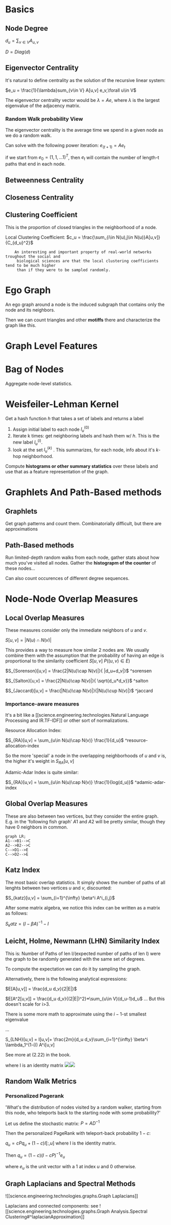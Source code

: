 

# Basics 

## Node Degree 

$d_u = \sum_{v\in V} A_{u,v}$

$D =Diag(d)$

## Eigenvector Centrality 

It's natural to define centrality as the solution of the recursive linear system:


$e_u = \frac{1}{\lambda}sum_{v\in V} A[u,v] e_v,\forall u\in V$

 The eigenvector centrality vector would be $\lambda  = A e$, where $\lambda$ is the largest eigenvalue of the adjacency matrix. 

### Random Walk probability View

 The eigenvector centrality is the average time we spend in a given node as we do a random walk.

Can solve with the following power iteration:
$e_(t+1) = A e_t$

if we start from $e_0 = (1,1,...1)^T$, then $e_{t}$ will contain the number of length-t paths that end in each node.

## Betweenness Centrality


## Closeness Centrality


## Clustering Coefficient
 This is the proportion of closed triangles in the neighborhood of a node.

Local Clustering Coefficient:
 $c_u  = \frac{\sum_{i\in N(u),j\in N(u)}A[u,v]}{C_{d_u}^2}$

```
    An interesting and important property of real-world networks troughout the social and
     biological sciences are that the local clustering coefficients tend to be much higher 
     than if they were to be sampled randomly.
```
# Ego Graph

An ego graph around a node is the induced subgraph that contains only the node and its neighbors.

Then we can count triangles and other __motiffs__ there and characterize the graph like this.


# Graph Level Features

# Bag of Nodes

Aggregate node-level statistics.


# Weisfeiler-Lehman Kernel

Get a hash function $h$ that takes a set of labels and returns a label
1. Assign initial label to each node $l_u^{(0)}$
2. Iterate k times:
   get neighboring labels and hash them w/ $h$. This is the new label $l_u^{(i)}$. 
3. look at the set ${l_u^{(k)}}$ . This summarizes, for each node, info about it's $k$-hop neighborhood.

Compute __histograms or other summary statistics__ over these labels and use that as a feature representation of the graph.

# Graphlets And Path-Based methods

## Graphlets 

Get graph patterns and count them. Combinatorially difficult, but there are approximations

## Path-Based methods

Run limited-depth random walks from each node, gather stats about how much you've visited all nodes. Gather the __histograpm of the counter__ of these nodes...

Can also count occurences of different degree sequences.


# Node-Node Overlap Measures
 

## Local Overlap Measures

These measures consider only the immediate neighbors of $u$ and $v$.

$S[u,v] = |N(u)\cap N(v)|$

This provides a way to measure how similar 2 nodes are. We usually combine them with the 
assumption that the probability of having an edge is proportional to the similarity coefficient $S[u,v]~ P((u,v)\in E)$


$S_{Sorenson}[u,v] = \frac{2|N(u)\cap N(v)|}{ |d_u+d_v|}$ ^sorensen

$S_{Salton}[u,v] = \frac{2|N(u)\cap N(v)|}{ \sqrt{d_u*d_v}}$ ^salton


$S_{Jaccard}[u,v] = \frac{|N(u)\cap N(v)|}{|N(u)\cup N(v)|}$ ^jaccard

### Importance-aware measures

It's a bit like a [[science.engineering.technologies.Natural Language Processing and IR.TF-IDF]] or other sort of normalizations.

Resource Allocation Index:


$S_{RA}[u,v] = \sum_{u\in N(u)\cap N(v)} \frac{1}{d_u}$  ^resource-allocation-index

So the more 'special' a node in the overlapping neighborhoods of $u$ and $v$ is, the higher it's weight in $S_{RA}[u,v]$


Adamic-Adar Index is quite similar:

$S_{RA}[u,v] = \sum_{u\in N(u)\cap N(v)} \frac{1}{log(d_u)}$ ^adamic-adar-index


## Global Overlap Measures

These are also between two vertices, but they consider the entire graph. E.g. in the 'following fish graph' $A1$ and $A2$ will be pretty similar, though they have $0$ neighbors in common.

```mermaid
graph LR;
A1-->B1-->C
A2-->B2-->C
C-->D1-->E
C-->D2-->E
```

## Katz Index

The most basic overlap statistics. 
It simply shows the number of paths of all lenghts between two vertices $u$ and $v$, discounted:

$S_{katz}[u,v] = \sum_{i=1}^{\infty} \beta^i A^i_{i,j}$

After some matrix algebra, we notice this index can be written as a matrix as follows:

$S_katz = (I-\beta A)^{-1}-I$

## Leicht, Holme, Newmann (LHN) Similarity Index


This is: Number of Paths of len I/(expected number of paths of len I) were the graph to be randomly generated with the same set of degrees.

To compute the expectation we can do it by sampling the graph.

Alternatively, there is the following analytical expressions:


$E[A[u,v]] = \frac{d_u d_v}{2|E|}$

$E[A^2[u,v]] = \frac{d_u d_v}{(2|E|)^2}*\sum_{u\in V}(d_u-1)d_u$
...
But this doesn't scale for i>3.

There is some more math to approximate using the $i-1$-st smallest eigenvalue

...

S_{LNH}[u,v] = I[u,v]+  \frac{2m}{d_u d_v}\sum_{i=1}^{\infty} \beta^i \lambda_1^(1-i)) A^i[u,v]

See more at (2.22) in the book.

where I is an identity matrix
![](/assets/images/2022-02-15-19-41-20.png)![](/assets/images/2022-02-15-19-41-22.png)



## Random Walk Metrics

### Personalized Pagerank

'What's the distribution of nodes visited by a random walker, starting from this node, who teleports back to the starting node with some probability?'


Let us define the stochastic matrix: $P = AD^{-1}$

Then the personalized PageRank with teleport-back probability $1-c$:

$q_u = cPq_u + (1-c)I[:,u]$ 
where I is the identity matrix.

Then $q_u = (1-c)(I-cP)^{-1}e_u$ 

where $e_u$ is the unit vector with a 1 at index $u$ and 0 otherwise.


## Graph Laplacians and Spectral Methods

![[science.engineering.technologies.graphs.Graph Laplacians]]

Laplacians and connected components:
see ![[science.engineering.technologies.graphs.Graph Analysis.Spectral Clustering#^laplacianApproximation]]


<!-- L = A-D

Normalized Version... -->